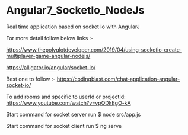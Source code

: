 # Angular7_SocketIo_NodeJs
Real time application based on socket Io with AngularJ

For more detail follow below links :-

https://www.thepolyglotdeveloper.com/2019/04/using-socketio-create-multiplayer-game-angular-nodejs/

https://alligator.io/angular/socket-io/

Best one to follow :-
https://codingblast.com/chat-application-angular-socket-io/

To add rooms and specific to userId or projectId:
https://www.youtube.com/watch?v=vpQDkEgO-kA

Start command for socket server run $ node src/app.js

Start command for socket client run $ ng serve
